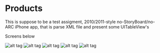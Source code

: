 # Products
This is suppose to be a test assigment, 2010/2011-style no-StoryBoard/no-ARC iPhone app, that is parse XML file and present some UITableView's

Screens below

![alt tag](https://raw.githubusercontent.com/Fenkins/Products/master/IMG_0008.jpg)
![alt tag](https://raw.githubusercontent.com/Fenkins/Products/master/IMG_0009.jpg)
![alt tag](https://raw.githubusercontent.com/Fenkins/Products/master/IMG_0010.jpg)
![alt tag](https://raw.githubusercontent.com/Fenkins/Products/master/IMG_0011.jpg)
![alt tag](https://raw.githubusercontent.com/Fenkins/Products/master/IMG_0012.jpg)
